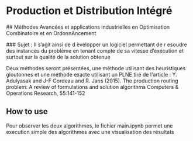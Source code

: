 # Production et Distribution Intégré
## Méthodes Avancées et applications industrielles en Optimisation Combinatoire et en OrdonnAncement

### Sujet : Il s’agit ainsi de d ́evelopper un logiciel permettant de r esoudre des instances du problème en tenant compte de sa vitesse d’exécution et surtout sur la qualité de la solution obtenue

Deux méthodes seront présentées, une méthode utilisant des heuristiques gloutonnes et une méthode exacte utilisant un PLNE tiré de l'article : Y. Adulyasak and J-F Cordeau and R. Jans (2015). The production routing problem: A review of formulations and solution algorithms Computers & Operations Research, 55:141-152

## How to use

Pour observer les deux algorithmes, le fichier main.ipynb permet une execution simple des algorithmes avec une visualisation des résultats